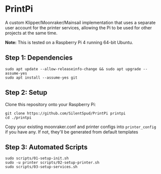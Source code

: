 # PrintPi

A custom Klipper/Moonraker/Mainsail implementation that uses a separate user account for the printer services, allowing the Pi to be used for other projects at the same time.

**Note:** This is tested on a Raspberry Pi 4 running 64-bit Ubuntu.
## Step 1: Dependencies

```shell
sudo apt update --allow-releaseinfo-change && sudo apt upgrade --assume-yes
sudo apt install --assume-yes git
```

## Step 2: Setup

Clone this repository onto your Raspberry Pi:

```shell
git clone https://github.com/SilentSpud/PrintPi printpi
cd ./printpi
```

Copy your existing moonraker.conf and printer configs into `printer_config` if you have any.
If not, they'll be generated from default templates

## Step 3: Automated Scripts

```shell
sudo scripts/01-setup-init.sh
sudo -u printer scripts/02-setup-printer.sh
sudo scripts/03-setup-services.sh
```
